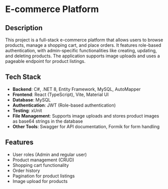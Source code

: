 # E-commerce Platform

## Description
This project is a full-stack e-commerce platform that allows users to browse products, manage a shopping cart, and place orders. It features role-based authentication, with admin-specific functionalities like creating, updating, and deleting products. The application supports image uploads and uses a pageable endpoint for product listings.

## Tech Stack
- **Backend**: C#, .NET 8, Entity Framework, MySQL, AutoMapper
- **Frontend**: React (TypeScript), Vite, Material UI
- **Database**: MySQL
- **Authentication**: JWT (Role-based authentication)
- **Testing**: xUnit
- **File Management**: Supports image uploads and stores product images as base64 strings in the database
- **Other Tools**: Swagger for API documentation, Formik for form handling

## Features
- User roles (Admin and regular user)
- Product management (CRUD)
- Shopping cart functionality
- Order history
- Pagination for product listings
- Image upload for products

